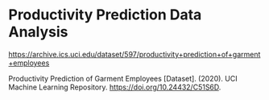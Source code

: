 # Productivity Prediction Data Analysis

https://archive.ics.uci.edu/dataset/597/productivity+prediction+of+garment+employees

Productivity Prediction of Garment Employees [Dataset]. (2020). UCI Machine Learning Repository. https://doi.org/10.24432/C51S6D.
